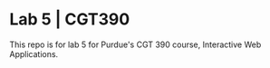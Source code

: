 # Lab 5 | CGT390

This repo is for lab 5 for Purdue's CGT 390 course, Interactive Web Applications.
